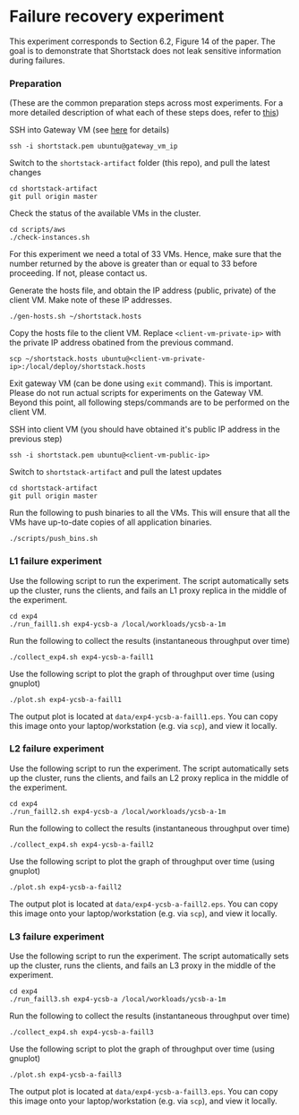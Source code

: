 # Failure recovery experiment

This experiment corresponds to Section 6.2, Figure 14 of the paper. The goal is to demonstrate that Shortstack does not leak sensitive information during failures.

### Preparation

(These are the common preparation steps across most experiments. For a more detailed description of what each of these steps does, refer to [this](../hello_world/README.md))

SSH into Gateway VM (see [here](../docs/aws_info.md) for details)

```
ssh -i shortstack.pem ubuntu@gateway_vm_ip
```

Switch to the `shortstack-artifact` folder (this repo), and pull the latest changes

```
cd shortstack-artifact
git pull origin master
```

Check the status of the available VMs in the cluster. 

```
cd scripts/aws
./check-instances.sh
```

For this experiment we need a total of 33 VMs. Hence, make sure that the number returned by the above is greater than or equal to 33 before proceeding. If not, please contact us.

Generate the hosts file, and obtain the IP address (public, private) of the client VM.  Make note of these IP addresses.  

```
./gen-hosts.sh ~/shortstack.hosts
```

Copy the hosts file to the client VM. Replace `<client-vm-private-ip>` with the private IP address obatined from the previous command.

```
scp ~/shortstack.hosts ubuntu@<client-vm-private-ip>:/local/deploy/shortstack.hosts
```

Exit gateway VM (can be done using `exit` command). This is important. Please do not run actual scripts for experiments on the Gateway VM. Beyond this point, all following steps/commands are to be performed on the client VM.

SSH into client VM (you should have obtained it's public IP address in the previous step)
  
```
ssh -i shortstack.pem ubuntu@<client-vm-public-ip>
```

Switch to `shortstack-artifact` and pull the latest updates

```
cd shortstack-artifact
git pull origin master
```

Run the following to push binaries to all the VMs. This will ensure that all the VMs have up-to-date copies of all application binaries. 

```
./scripts/push_bins.sh
```

### L1 failure experiment

Use the following script to run the experiment. The script automatically sets up the cluster, runs the clients, and fails an L1 proxy replica in the middle of the experiment.

```
cd exp4
./run_faill1.sh exp4-ycsb-a /local/workloads/ycsb-a-1m
```

Run the following to collect the results (instantaneous throughput over time)

```
./collect_exp4.sh exp4-ycsb-a-faill1
```

Use the following script to plot the graph of throughput over time (using gnuplot)

```
./plot.sh exp4-ycsb-a-faill1
```

The output plot is located at `data/exp4-ycsb-a-faill1.eps`. You can copy this image onto your laptop/workstation (e.g. via `scp`), and view it locally.

### L2 failure experiment

Use the following script to run the experiment. The script automatically sets up the cluster, runs the clients, and fails an L2 proxy replica in the middle of the experiment.

```
cd exp4
./run_faill2.sh exp4-ycsb-a /local/workloads/ycsb-a-1m
```

Run the following to collect the results (instantaneous throughput over time)

```
./collect_exp4.sh exp4-ycsb-a-faill2
```

Use the following script to plot the graph of throughput over time (using gnuplot)

```
./plot.sh exp4-ycsb-a-faill2
```

The output plot is located at `data/exp4-ycsb-a-faill2.eps`. You can copy this image onto your laptop/workstation (e.g. via `scp`), and view it locally.

### L3 failure experiment

Use the following script to run the experiment. The script automatically sets up the cluster, runs the clients, and fails an L3 proxy in the middle of the experiment.

```
cd exp4
./run_faill3.sh exp4-ycsb-a /local/workloads/ycsb-a-1m
```

Run the following to collect the results (instantaneous throughput over time)

```
./collect_exp4.sh exp4-ycsb-a-faill3
```

Use the following script to plot the graph of throughput over time (using gnuplot)

```
./plot.sh exp4-ycsb-a-faill3
```

The output plot is located at `data/exp4-ycsb-a-faill3.eps`. You can copy this image onto your laptop/workstation (e.g. via `scp`), and view it locally.


